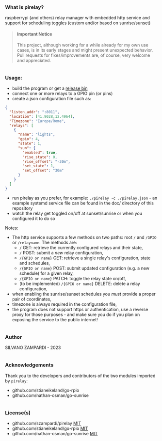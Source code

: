 ### What is pirelay?
raspberrypi (and others) relay manager with embedded http service and support for scheduling toggles (custom and/or based on sunrise/sunset)

> #### Important Notice
> This project, although working for a while already for my own use cases, is in its early stages and might present unexpected behavior.
> Pull requests for fixes/improvements are, of course, very welcome and appreciated.

#
### Usage:
- build the program or get a [release bin](https://github.com/szampardi/pirelay/releases)
- connect one or more relays to a GPIO pin (or pins)
- create a json configuration file such as:
```json
{
  "listen_addr": ":8011",
  "location": [41.9028,12.4964],
  "Timezone": "Europe/Rome",
  "relays": [
    {
      "name": "lights",
      "gpio": 4,
      "state": 1,
      "sun": {
        "enabled": true,
        "rise_state": 0,
        "rise_offset": "-30m",
        "set_state": 1,
        "set_offset": "30m"
      }
    }
  ]
}
```
- run pirelay as you prefer, for example: `./pirelay -c ./pirelay.json` - an example systemd service file can be found in the doc/ directory of this repository
- watch the relay get toggled on/off at sunset/sunrise or when you configured it to do so

Notes:
- The http service supports a few methods on two paths: root `/` and `/GPIO` or `/relayname`. The methods are:
  * `/` GET: retrieve the currently configured relays and their state,
  * `/` POST: submit a *new* relay configuration,
  * `/{GPIO or name}` GET: retrieve a single relay's configuration, state and schedules,
  * `/{GPIO or name}` POST: submit updated configuration (e.g. a new schedule) for a given relay,
  * `/{GPIO or name}` PATCH: toggle the relay state on/off,
  * (to be implemented) `/{GPIO or name}` DELETE: delete a relay configuration,
- when enabling the sunrise/sunset schedules you _must_ provide a proper pair of coordinates,
- timezone is always required in the configuration file,
- the program does not support https or authentication, use a reverse proxy for those purposes - and make sure you do if you plan on exposing the service to the public internet!

#
### Author
SILVANO ZAMPARDI - 2023

#
### Acknowledgements
Thank you to the developers and contributors of the two modules imported by `pirelay`:
- github.com/stianeikeland/go-rpio
- github.com/nathan-osman/go-sunrise

#
### License(s)
- github.com/szampardi/pirelay [MIT](/docs/LICENSE.md)
- github.com/stianeikeland/go-rpio [MIT](https://github.com/stianeikeland/go-rpio/blob/master/LICENSE)
- github.com/nathan-osman/go-sunrise [MIT](https://github.com/nathan-osman/go-sunrise/blob/master/LICENSE.txt)
